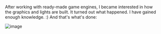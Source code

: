 After working with ready-made game engines, I became interested in how the graphics and lights are built. It turned out what happened. I have gained enough knowledge. :)
And that's what's done:

![image](https://github.com/Esc4p1sm/OpenGLLight/assets/138582757/447814cd-1f26-4b62-a7b7-87d57a27f58c)
